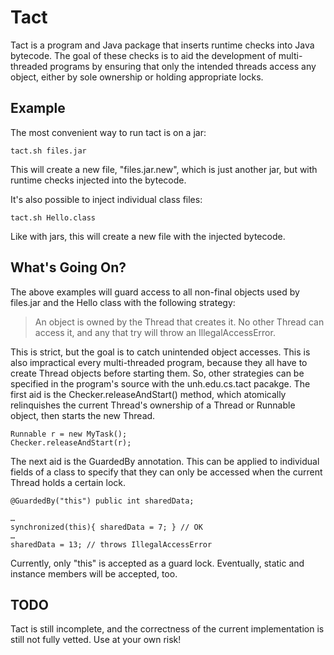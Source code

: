 Tact
====

Tact is a program and Java package that inserts runtime
checks into Java bytecode. The goal of these checks is to aid
the development of multi-threaded programs by ensuring
that only the intended threads access any object, either by
sole ownership or holding appropriate locks.

Example
-------

The most convenient way to run tact is on a jar:

	tact.sh files.jar

This will create a new file, "files.jar.new", which is just another jar,
but with runtime checks injected into the bytecode.

It's also possible to inject individual class files:

	tact.sh Hello.class

Like with jars, this will create a new file with the injected bytecode.

What's Going On?
----------------

The above examples will guard access to all non-final objects
used by files.jar and the Hello class with the following strategy:

> An object is owned by the Thread that creates it. No other
> Thread can access it, and any that try will throw an
> IllegalAccessError.

This is strict, but the goal is to catch unintended object accesses.
This is also impractical every multi-threaded program, because they all
have to create Thread objects before starting them. So,
other strategies can be specified in the program's source with
the unh.edu.cs.tact pacakge. The first aid is the Checker.releaseAndStart()
method, which atomically relinquishes the current Thread's ownership of
a Thread or Runnable object, then starts the new Thread.

	Runnable r = new MyTask();
	Checker.releaseAndStart(r);

The next aid is the GuardedBy annotation. This can be applied to individual
fields of a class to specify that they can only be accessed when the current
Thread holds a certain lock.

	@GuardedBy("this") public int sharedData;

	…
	synchronized(this){ sharedData = 7; } // OK
	…
	sharedData = 13; // throws IllegalAccessError

Currently, only "this" is accepted as a guard lock. Eventually,
static and instance members will be accepted, too.

TODO
----

Tact is still incomplete, and the correctness of the current
implementation is still not fully vetted. Use at your own risk!
